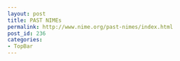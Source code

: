 ```yaml
---
layout: post
title: PAST NIMEs
permalink: http://www.nime.org/past-nimes/index.html
post_id: 236
categories: 
- TopBar
---
```


